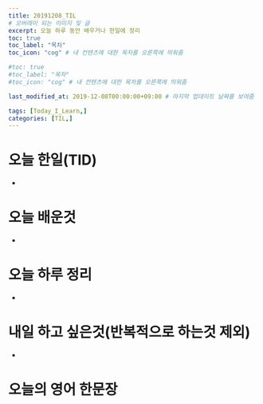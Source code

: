 ```yaml
---
title: 20191208_TIL
# 오버레이 되는 이미지 및 글
excerpt: 오늘 하루 동안 배우거나 한일에 정리
toc: true
toc_label: "목차"
toc_icon: "cog" # 내 컨텐츠에 대한 목차를 오른쪽에 띄워줌

#toc: true
#toc_label: "목차"
#toc_icon: "cog" # 내 컨텐츠에 대한 목차를 오른쪽에 띄워줌

last_modified_at: 2019-12-08T00:00:00+09:00 # 마지막 업데이트 날짜를 보여줌

tags: [Today_I_Learn,]
categories: [TIL,]
---
```


# 오늘 한일(TID)
* 

# 오늘 배운것
* 

# 오늘 하루 정리
* 

# 내일 하고 싶은것(반복적으로 하는것 제외)
* 

# 오늘의 영어 한문장